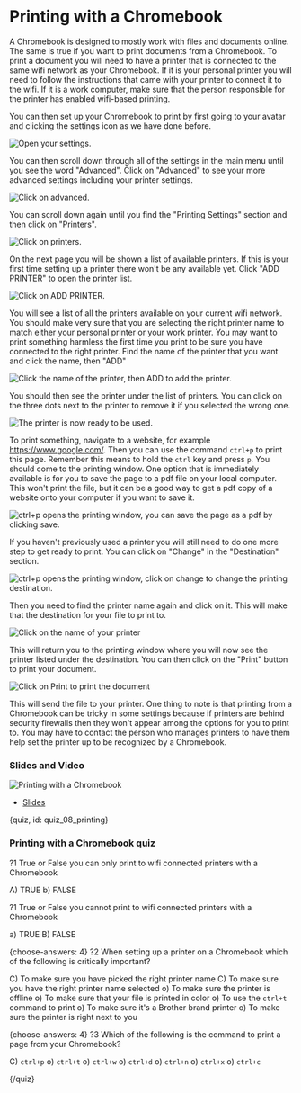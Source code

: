 # Printing with a Chromebook

A Chromebook is designed to mostly work with files and documents online. The same is true if you want to print documents from a Chromebook. To print a document you will need to have a printer that is connected to the same wifi network as your Chromebook. If it is your personal printer you will need to follow the instructions that came with your printer to connect it to the wifi. If it is a work computer, make sure that the person responsible for the printer has enabled wifi-based printing. 

You can then set up your Chromebook to print by first going to your avatar and clicking the settings icon as we have done before. 


![Open your settings.](https://docs.google.com/presentation/d/1KxH-cciEQAyyHcngpzw_4n-vQkznmBsvi6QhS5RBOwg/export/png?id=1KxH-cciEQAyyHcngpzw_4n-vQkznmBsvi6QhS5RBOwg&pageid=g3b1980cd70_0_123)

You can then scroll down through all of the settings in the main menu until you see the word "Advanced". Click on "Advanced" to see your more advanced settings including your printer settings. 



![Click on advanced.](https://docs.google.com/presentation/d/1KxH-cciEQAyyHcngpzw_4n-vQkznmBsvi6QhS5RBOwg/export/png?id=1KxH-cciEQAyyHcngpzw_4n-vQkznmBsvi6QhS5RBOwg&pageid=g3b1980cd70_0_82)


You can scroll down again until you find the "Printing Settings" section and then click on "Printers".



![Click on printers.](https://docs.google.com/presentation/d/1KxH-cciEQAyyHcngpzw_4n-vQkznmBsvi6QhS5RBOwg/export/png?id=1KxH-cciEQAyyHcngpzw_4n-vQkznmBsvi6QhS5RBOwg&pageid=g3b1980cd70_0_87)


On the next page you will be shown a list of available printers. If this is your first time setting up a printer there won't be any available yet. Click "ADD PRINTER" to open the printer list. 


![Click on ADD PRINTER.](https://docs.google.com/presentation/d/1KxH-cciEQAyyHcngpzw_4n-vQkznmBsvi6QhS5RBOwg/export/png?id=1KxH-cciEQAyyHcngpzw_4n-vQkznmBsvi6QhS5RBOwg&pageid=g3b1980cd70_0_92)

You will see a list of all the printers available on your current wifi network. You should make very sure that you are selecting the right printer name to match either your personal printer or your work printer. You may want to print something harmless the first time you print to be sure you have connected to the right printer. Find the name of the printer that you want and click the name, then "ADD"


![Click the name of the printer, then ADD to add the printer.](https://docs.google.com/presentation/d/1KxH-cciEQAyyHcngpzw_4n-vQkznmBsvi6QhS5RBOwg/export/png?id=1KxH-cciEQAyyHcngpzw_4n-vQkznmBsvi6QhS5RBOwg&pageid=g3b1980cd70_0_97)

You should then see the printer under the list of printers. You can click on the three dots next to the printer to remove it if you selected the wrong one. 



![The printer is now ready to be used. ](https://docs.google.com/presentation/d/1KxH-cciEQAyyHcngpzw_4n-vQkznmBsvi6QhS5RBOwg/export/png?id=1KxH-cciEQAyyHcngpzw_4n-vQkznmBsvi6QhS5RBOwg&pageid=g3b1980cd70_0_103)


To print something, navigate to a website, for example https://www.google.com/. Then you can use the command `ctrl+p` to print this page. Remember this means to hold the `ctrl` key and press `p`. You should come to the printing window. One option that is immediately available is for you to save the page to a pdf file on your local computer. This won't print the file, but it can be a good way to get a pdf copy of a website onto your computer if you want to save it. 


![ctrl+p opens the printing window, you can save the page as a pdf by clicking save. ](https://docs.google.com/presentation/d/1KxH-cciEQAyyHcngpzw_4n-vQkznmBsvi6QhS5RBOwg/export/png?id=1KxH-cciEQAyyHcngpzw_4n-vQkznmBsvi6QhS5RBOwg&pageid=g3b1980cd70_0_240)


If you haven't previously used a printer you will still need to do one more step to get ready to print. You can click on  "Change" in the "Destination" section. 



![ctrl+p opens the printing window, click on change to change the printing destination. ](https://docs.google.com/presentation/d/1KxH-cciEQAyyHcngpzw_4n-vQkznmBsvi6QhS5RBOwg/export/png?id=1KxH-cciEQAyyHcngpzw_4n-vQkznmBsvi6QhS5RBOwg&pageid=g3b1980cd70_0_108)

Then you need to find the printer name again and click on it. This will make that the destination for your file to print to. 


![Click on the name of your printer](https://docs.google.com/presentation/d/1KxH-cciEQAyyHcngpzw_4n-vQkznmBsvi6QhS5RBOwg/export/png?id=1KxH-cciEQAyyHcngpzw_4n-vQkznmBsvi6QhS5RBOwg&pageid=g3b1980cd70_0_113)

This will return you to the printing window where you will now see the printer listed under the destination. You can then click on the "Print" button to print your document. 


![Click on Print to print the document ](https://docs.google.com/presentation/d/1KxH-cciEQAyyHcngpzw_4n-vQkznmBsvi6QhS5RBOwg/export/png?id=1KxH-cciEQAyyHcngpzw_4n-vQkznmBsvi6QhS5RBOwg&pageid=g3b1980cd70_0_118)

This will send the file to your printer. One thing to note is that printing from a Chromebook can be tricky in some settings because if printers are behind security firewalls then they won't appear among the options for you to print to. You may have to contact the person who manages printers to have them help set the printer up to be recognized by a Chromebook. 

### Slides and Video

![Printing with a Chromebook](https://www.youtube.com/watch?v=_eHGPls1nhs)

* [Slides](https://docs.google.com/presentation/d/1KxH-cciEQAyyHcngpzw_4n-vQkznmBsvi6QhS5RBOwg/edit?usp=sharing)

{quiz, id: quiz_08_printing}

### Printing with a Chromebook quiz

?1 True or False you can only print to wifi connected printers with a Chromebook

A) TRUE
b) FALSE

?1 True or False you cannot print to wifi connected printers with a Chromebook

a) TRUE
B) FALSE

{choose-answers: 4}
?2 When setting up a printer on a Chromebook which of the following is critically important?

C) To make sure you have picked the right printer name
C) To make sure you have the right printer name selected
o) To make sure the printer is offline
o) To make sure that your file is printed in color
o) To use the `ctrl+t` command to print
o) To make sure it's a Brother brand printer
o) To make sure the printer is right next to you


{choose-answers: 4}
?3 Which of the following is the command to print a page from your Chromebook?

C) `ctrl+p`
o) `ctrl+t`
o) `ctrl+w`
o) `ctrl+d`
o) `ctrl+n`
o) `ctrl+x`
o) `ctrl+c`

{/quiz}


